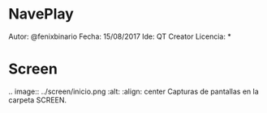 # NavePlay
Autor: @fenixbinario
Fecha: 15/08/2017
Ide: QT Creator
Licencia: *

# Screen

.. image:: ../screen/inicio.png
   :alt:
   :align: center
Capturas de pantallas en la carpeta SCREEN.
